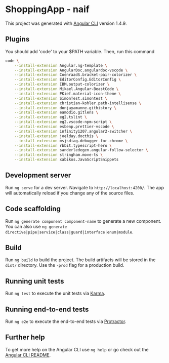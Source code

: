 # ShoppingApp - naif

This project was generated with [Angular CLI](https://github.com/angular/angular-cli) version 1.4.9.
## Plugins
You should add 'code' to your $PATH variable. Then, run this command
```bash
code \
    --install-extension Angular.ng-template \
    --install-extension AngularDoc.angulardoc-vscode \
    --install-extension CoenraadS.bracket-pair-colorizer \
    --install-extension EditorConfig.EditorConfig \
    --install-extension IBM.output-colorizer \
    --install-extension Mikael.Angular-BeastCode \
    --install-extension PKief.material-icon-theme \
    --install-extension SimonTest.simontest \
    --install-extension christian-kohler.path-intellisense \
    --install-extension donjayamanne.githistory \
    --install-extension eamodio.gitlens \
    --install-extension eg2.tslint \
    --install-extension eg2.vscode-npm-script \
    --install-extension esbenp.prettier-vscode \
    --install-extension infinity1207.angular2-switcher \
    --install-extension joelday.docthis \
    --install-extension msjsdiag.debugger-for-chrome \
    --install-extension rbbit.typescript-hero \
    --install-extension sanderledegen.angular-follow-selector \
    --install-extension stringham.move-ts \
    --install-extension xabikos.JavaScriptSnippets
```

## Development server

Run `ng serve` for a dev server. Navigate to `http://localhost:4200/`. The app will automatically reload if you change any of the source files.

## Code scaffolding

Run `ng generate component component-name` to generate a new component. You can also use `ng generate directive|pipe|service|class|guard|interface|enum|module`.

## Build

Run `ng build` to build the project. The build artifacts will be stored in the `dist/` directory. Use the `-prod` flag for a production build.

## Running unit tests

Run `ng test` to execute the unit tests via [Karma](https://karma-runner.github.io).

## Running end-to-end tests

Run `ng e2e` to execute the end-to-end tests via [Protractor](http://www.protractortest.org/).

## Further help

To get more help on the Angular CLI use `ng help` or go check out the [Angular CLI README](https://github.com/angular/angular-cli/blob/master/README.md).
